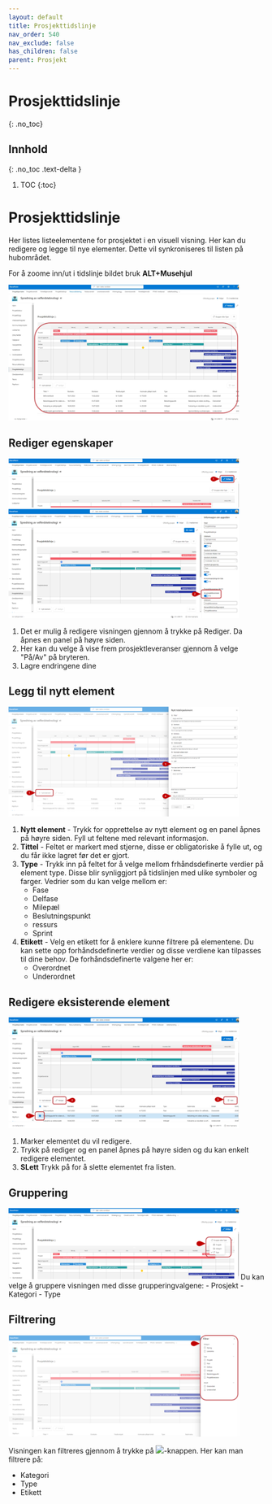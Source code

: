 ```yaml
---
layout: default
title: Prosjekttidslinje
nav_order: 540
nav_exclude: false
has_children: false
parent: Prosjekt
---
```


# Prosjekttidslinje
{: .no_toc}

## Innhold
{: .no_toc .text-delta }

1. TOC
{:toc}


# Prosjekttidslinje
Her listes listeelementene for prosjektet i en visuell visning. 
Her kan du redigere og legge til nye elementer. Dette vil synkroniseres til listen på hubområdet. 

For å zoome inn/ut i tidslinje bildet bruk **ALT+Musehjul**

<img src = "./media/54-prosjekttidslinje.png" width ="90%" height = "%">


## Rediger egenskaper
<img src = "./media/54-prosjekttidslinjeRediger1.png" width ="90%" height = "%">
<img src = "./media/54-prosjekttidslinjeRediger2.png" width ="90%" height = "%">

1. Det er mulig å redigere visningen gjennom å trykke på Rediger. Da åpnes en panel på høyre siden.
2. Her kan du velge å vise frem prosjektleveranser gjennom å velge "På/Av" på bryteren.
3. Lagre endringene dine

## Legg til nytt element
<img src = "./media/54-prosjekttidslinjeNy.png" width ="90%" height = "%">

1. **Nytt element** - Trykk for opprettelse av nytt element og en panel åpnes på høyre siden. Fyll ut feltene med relevant informasjon.
2. **Tittel** - Feltet er markert med stjerne, disse er obligatoriske å fylle ut, og du får ikke lagret før det er gjort.
3. **Type** - Trykk inn på feltet for å velge mellom frhåndsdefinerte verdier på element type. Disse blir synliggjort på tidslinjen med ulike symboler og farger. Vedrier som du kan velge mellom er:
    - Fase
    - Delfase
    - Milepæl
    - Beslutningspunkt
    - ressurs
    - Sprint
4. **Etikett** - Velg en etikett for å enklere kunne filtrere på elementene. Du kan sette opp forhåndsdefinerte verdier og disse verdiene kan tilpasses til dine behov. De forhåndsdefinerte valgene her er:
    - Overordnet
    - Underordnet
      
## Redigere eksisterende element 
<img src = "./media/54-prosjekttidslinjeRedigerEks.png" width ="90%" height = "%">

1. Marker elementet du vil redigere. 
2. Trykk på rediger og en panel åpnes på høyre siden og du kan enkelt redigere elementet.  
3. **SLett** Trykk på  for å slette elementet fra listen.
 
## Gruppering
<img src = "./media/54-prosjekttidslinjeGrupper.png" width ="90%" height = "%">
Du kan velge å gruppere visningen med disse grupperingvalgene:
- Prosjekt
- Kategori
- Type

## Filtrering

<img src = "./media/54-prosjekttidslinjeFilter.png" width ="90%" height = "%">

Visningen kan filtreres gjennom å trykke på ![](./media/FiltrerKnapp.png)-knappen. Her kan man filtrere på:
- Kategori
- Type
- Etikett
